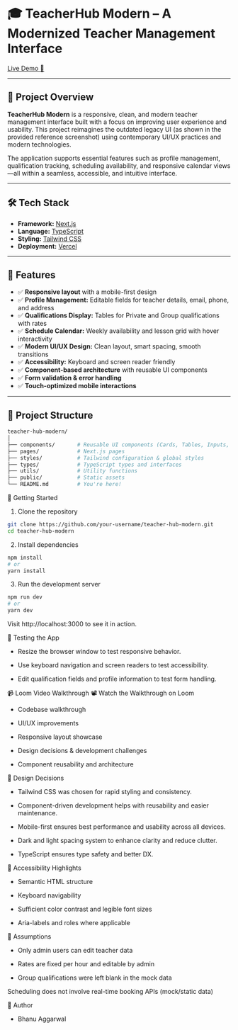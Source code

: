 # 🎓 TeacherHub Modern – A Modernized Teacher Management Interface

[Live Demo 🔗](https://teacher-hub-modern.lovable.app)

---

## 📌 Project Overview

**TeacherHub Modern** is a responsive, clean, and modern teacher management interface built with a focus on improving user experience and usability. This project reimagines the outdated legacy UI (as shown in the provided reference screenshot) using contemporary UI/UX practices and modern technologies.

The application supports essential features such as profile management, qualification tracking, scheduling availability, and responsive calendar views—all within a seamless, accessible, and intuitive interface.

---

## 🛠️ Tech Stack

- **Framework:** [Next.js](https://nextjs.org/)
- **Language:** [TypeScript](https://www.typescriptlang.org/)
- **Styling:** [Tailwind CSS](https://tailwindcss.com/)
- **Deployment:** [Vercel](https://vercel.com/)

---

## 🌟 Features

- ✅ **Responsive layout** with a mobile-first design
- ✅ **Profile Management:** Editable fields for teacher details, email, phone, and address
- ✅ **Qualifications Display:** Tables for Private and Group qualifications with rates
- ✅ **Schedule Calendar:** Weekly availability and lesson grid with hover interactivity
- ✅ **Modern UI/UX Design:** Clean layout, smart spacing, smooth transitions
- ✅ **Accessibility:** Keyboard and screen reader friendly
- ✅ **Component-based architecture** with reusable UI components
- ✅ **Form validation & error handling**
- ✅ **Touch-optimized mobile interactions**

---

## 🧩 Project Structure

```bash
teacher-hub-modern/
│
├── components/       # Reusable UI components (Cards, Tables, Inputs, Tabs, etc.)
├── pages/            # Next.js pages
├── styles/           # Tailwind configuration & global styles
├── types/            # TypeScript types and interfaces
├── utils/            # Utility functions
├── public/           # Static assets
└── README.md         # You're here!
```
🚀 Getting Started

1. Clone the repository
```bash
git clone https://github.com/your-username/teacher-hub-modern.git
cd teacher-hub-modern
```
2. Install dependencies
```bash
npm install
# or
yarn install
```
3. Run the development server
```bash
npm run dev
# or
yarn dev
```

Visit http://localhost:3000 to see it in action.

🧪 Testing the App
- Resize the browser window to test responsive behavior.

- Use keyboard navigation and screen readers to test accessibility.

- Edit qualification fields and profile information to test form handling.

📹 Loom Video Walkthrough
📽️ Watch the Walkthrough on Loom

- Codebase walkthrough

- UI/UX improvements

- Responsive layout showcase

- Design decisions & development challenges

- Component reusability and architecture

🧠 Design Decisions
- Tailwind CSS was chosen for rapid styling and consistency.

- Component-driven development helps with reusability and easier maintenance.

- Mobile-first ensures best performance and usability across all devices.

- Dark and light spacing system to enhance clarity and reduce clutter.

- TypeScript ensures type safety and better DX.

🔐 Accessibility Highlights
- Semantic HTML structure

- Keyboard navigability

- Sufficient color contrast and legible font sizes

- Aria-labels and roles where applicable

📝 Assumptions
- Only admin users can edit teacher data

- Rates are fixed per hour and editable by admin

- Group qualifications were left blank in the mock data

Scheduling does not involve real-time booking APIs (mock/static data)


👤 Author
- Bhanu Aggarwal  



